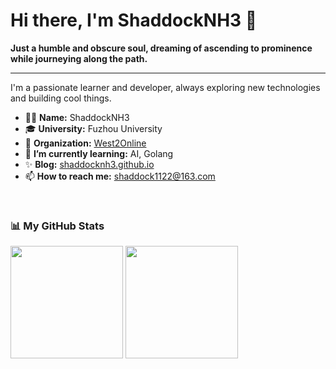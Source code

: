 # Hi there, I'm ShaddockNH3 👋

**Just a humble and obscure soul, dreaming of ascending to prominence while journeying along the path.**

---

I'm a passionate learner and developer, always exploring new technologies and building cool things.

- 🧑‍💻 **Name:** ShaddockNH3
- 🎓 **University:** Fuzhou University
- 🏢 **Organization:** [West2Online](https://github.com/west2-online)
- 🌱 **I’m currently learning:** AI, Golang
- ✨ **Blog:** [shaddocknh3.github.io](https://shaddocknh3.github.io/)
- 📫 **How to reach me:** shaddock1122@163.com

<br/>

### 📊 My GitHub Stats

<img height="180em" src="https://github-readme-stats.vercel.app/api?username=ShaddockNH3&show_icons=true&theme=tokyonight&include_all_commits=true&count_private=true&hide_border=true&rank_icon=github" />
<img height="180em" src="https://github-readme-stats.vercel.app/api/top-langs/?username=ShaddockNH3&layout=compact&theme=tokyonight&hide_border=true" />
